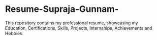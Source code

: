 # Resume-Supraja-Gunnam-
This repository contains my professional resume, showcasing my Education, Certifications, Skills, Projects, Internships, Achievements and Hobbies.
